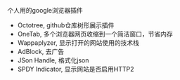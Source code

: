 个人用的google浏览器插件
- Octotree, github仓库树形展示插件
- OneTab, 多个浏览器网页收缩到一个简洁窗口，节省内存
- Wappaplyzer, 显示打开的网站使用的技术栈
- AdBlock, 去广告
- JSon Handle, 格式化json
- SPDY Indicator, 显示网站是否启用HTTP2
